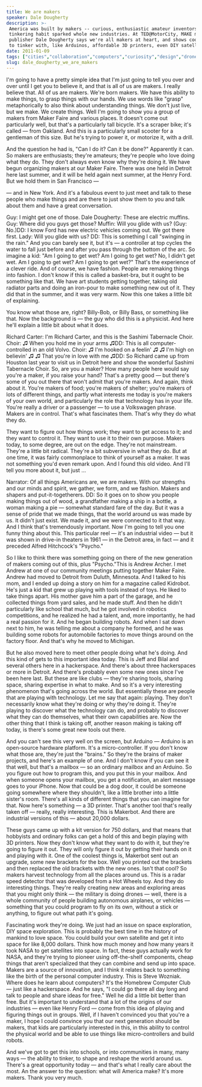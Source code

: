 ```yaml
---
title: We are makers
speaker: Dale Dougherty
description: >-
 America was built by makers -- curious, enthusiastic amateur inventors whose
 tinkering habit sparked whole new industries. At TED@MotorCity, MAKE magazine
 publisher Dale Dougherty says we're all makers at heart, and shows cool new tools
 to tinker with, like Arduinos, affordable 3D printers, even DIY satellites.
date: 2011-01-09
tags: ["cities","collaboration","computers","curiosity","design","drones","hack","innovation","media","technology","manufacturing"]
slug: dale_dougherty_we_are_makers
---
```


I'm going to have a pretty simple idea that I'm just going to tell you over and over until
I get you to believe it, and that is all of us are makers. I really believe that. All of
us are makers. We're born makers. We have this ability to make things, to grasp things
with our hands. We use words like "grasp" metaphorically to also think about understanding
things. We don't just live, but we make. We create things. Well I'm going to show you a
group of makers from Maker Faire and various places. It doesn't come out particularly
well, but that's a particularly tall bicycle. It's a scraper bike; it's called — from
Oakland. And this is a particularly small scooter for a gentleman of this size. But he's
trying to power it, or motorize it, with a drill. 

And the question he had is, "Can I do it? Can it be done?" Apparently it can. So makers
are enthusiasts; they're amateurs; they're people who love doing what they do. They don't
always even know why they're doing it. We have begun organizing makers at our Maker Faire.
There was one held in Detroit here last summer, and it will be held again next summer, at
the Henry Ford. But we hold them in San Francisco — 

— and in New York. And it's a fabulous event to just meet and talk to these people who
make things and are there to just show them to you and talk about them and have a great
conversation.

Guy: I might get one of those. Dale Dougherty: These are electric muffins. Guy: Where did
you guys get those? Muffin: Will you glide with us? (Guy: No.)DD: I know Ford has new
electric vehicles coming out. We got there first. Lady: Will you glide with us? DD: This is
something I call "swinging in the rain." And you can barely see it, but it's — a
controller at top cycles the water to fall just before and after you pass through the
bottom of the arc. So imagine a kid: "Am I going to get wet? Am I going to get wet? No, I
didn't get wet. Am I going to get wet? Am I going to get wet?" That's the experience of a
clever ride. And of course, we have fashion. People are remaking things into fashion. I
don't know if this is called a basket-bra, but it ought to be something like that. We have
art students getting together, taking old radiator parts and doing an iron-pour to make
something new out of it. They did that in the summer, and it was very warm. Now this one
takes a little bit of explaining.

You know what those are, right? Billy-Bob, or Billy Bass, or something like that. Now the
background is — the guy who did this is a physicist. And here he'll explain a little bit
about what it does.

Richard Carter: I'm Richard Carter, and this is the Sashimi Tabernacle Choir. Choir: ♫ When
you hold me in your arms ♫DD: This is all computer-controlled in an old Volvo. Choir: ♫ I'm
hooked on a feelin' ♫ ♫ I'm high on believin' ♫ ♫ That you're in love with me ♫DD: So
Richard came up from Houston last year to visit us in Detroit here and show the wonderful
Sashimi Tabernacle Choir. So, are you a maker? How many people here would say you're a
maker, if you raise your hand? That's a pretty good — but there's some of you out there
that won't admit that you're makers. And again, think about it. You're makers of food;
you're makers of shelter; you're makers of lots of different things, and partly what
interests me today is you're makers of your own world, and particularly the role that
technology has in your life. You're really a driver or a passenger — to use a Volkswagen
phrase. Makers are in control. That's what fascinates them. That's why they do what they
do.

They want to figure out how things work; they want to get access to it; and they want to
control it. They want to use it to their own purpose. Makers today, to some degree, are out
on the edge. They're not mainstream. They're a little bit radical. They're a bit
subversive in what they do. But at one time, it was fairly commonplace to think of
yourself as a maker. It was not something you'd even remark upon. And I found this old
video. And I'll tell you more about it, but just ...

Narrator: Of all things Americans are, we are makers. With our strengths and our minds and
spirit, we gather, we form, and we fashion. Makers and shapers and put-it-togetherers. DD:
So it goes on to show you people making things out of wood, a grandfather making a ship in
a bottle, a woman making a pie — somewhat standard fare of the day. But it was a sense of
pride that we made things, that the world around us was made by us. It didn't just exist.
We made it, and we were connected to it that way. And I think that's tremendously
important. Now I'm going to tell you one funny thing about this. This particular reel —
it's an industrial video — but it was shown in drive-in theaters in 1961 — in the Detroit
area, in fact — and it preceded Alfred Hitchcock's "Psycho." 

So I like to think there was something going on there of the new generation of makers
coming out of this, plus "Psycho."This is Andrew Archer. I met Andrew at one of our
community meetings putting together Maker Faire. Andrew had moved to Detroit from Duluth,
Minnesota. And I talked to his mom, and I ended up doing a story on him for a magazine
called Kidrobot. He's just a kid that grew up playing with tools instead of toys. He liked
to take things apart. His mother gave him a part of the garage, and he collected things
from yard sales, and he made stuff. And then he didn't particularly like school that much,
but he got involved in robotics competitions, and he realized he had a talent, and, more
importantly, he had a real passion for it. And he began building robots. And when I sat
down next to him, he was telling me about a company he formed, and he was building some
robots for automobile factories to move things around on the factory floor. And that's why
he moved to Michigan.

But he also moved here to meet other people doing what he's doing. And this kind of gets
to this important idea today. This is Jeff and Bilal and several others here in a
hackerspace. And there's about three hackerspaces or more in Detroit. And there's probably
even some new ones since I've been here last. But these are like clubs — they're sharing
tools, sharing space, sharing expertise in what to make. And so it's a very interesting
phenomenon that's going across the world. But essentially these are people that are
playing with technology. Let me say that again: playing. They don't necessarily know what
they're doing or why they're doing it. They're playing to discover what the technology can
do, and probably to discover what they can do themselves, what their own capabilities
are. Now the other thing that I think is taking off, another reason making is taking off
today, is there's some great new tools out there.

And you can't see this very well on the screen, but Arduino — Arduino is an open-source
hardware platform. It's a micro-controller. If you don't know what those are, they're just
the "brains." So they're the brains of maker projects, and here's an example of one. And I
don't know if you can see it that well, but that's a mailbox — so an ordinary mailbox and
an Arduino. So you figure out how to program this, and you put this in your mailbox. And
when someone opens your mailbox, you get a notification, an alert message goes to your
iPhone. Now that could be a dog door, it could be someone going somewhere where they
shouldn't, like a little brother into a little sister's room. There's all kinds of
different things that you can imagine for that. Now here's something — a 3D printer. That's
another tool that's really taken off — really, really interesting. This is Makerbot. And
there are industrial versions of this — about 20,000 dollars.

These guys came up with a kit version for 750 dollars, and that means that hobbyists and
ordinary folks can get a hold of this and begin playing with 3D printers. Now they don't
know what they want to do with it, but they're going to figure it out. They will only
figure it out by getting their hands on it and playing with it. One of the coolest things
is, Makerbot sent out an upgrade, some new brackets for the box. Well you printed out the
brackets and then replaced the old brackets with the new ones. Isn't that cool? So makers
harvest technology from all the places around us. This is a radar speed detector that was
developed from a Hot Wheels toy. And they do interesting things. They're really creating
new areas and exploring areas that you might only think — the military is doing drones —
well, there is a whole community of people building autonomous airplanes, or vehicles —
something that you could program to fly on its own, without a stick or anything, to figure
out what path it's going.

Fascinating work they're doing. We just had an issue on space exploration, DIY space
exploration. This is probably the best time in the history of mankind to love space. You
could build your own satellite and get it into space for like 8,000 dollars. Think how
much money and how many years it took NASA to get satellites into space. In fact, these
guys actually work for NASA, and they're trying to pioneer using off-the-shelf components,
cheap things that aren't specialized that they can combine and send up into space. Makers
are a source of innovation, and I think it relates back to something like the birth of the
personal computer industry. This is Steve Wozniak. Where does he learn about computers?
It's the Homebrew Computer Club — just like a hackerspace. And he says, "I could go there
all day long and talk to people and share ideas for free." Well he did a little bit better
than free. But it's important to understand that a lot of the origins of our industries —
even like Henry Ford — come from this idea of playing and figuring things out in
groups. Well, if I haven't convinced you that you're a maker, I hope I could convince you
that our next generation should be makers, that kids are particularly interested in this,
in this ability to control the physical world and be able to use things like
micro-controllers and build robots.

And we've got to get this into schools, or into communities in many, many ways — the
ability to tinker, to shape and reshape the world around us. There's a great opportunity
today — and that's what I really care about the most. An the answer to the question: what
will America make? It's more makers. Thank you very much.

<!--
ad_duration=3.33
comment_count=99
event="TED@MotorCity"
external_start_time=0
intro_duration=11.82
is_subtitle_required="False"
is_talk_featured="True"
language="en"
language_swap="False"
native_language="en"
number_of_related_talks=6
number_of_speakers=1
number_of_subtitled_videos=30
number_of_tags=11
number_of_talk_download_languages=30
number_of_talk_more_resources=0
number_of_talk_recommendations=0
number_of_talks_take_actions=0
post_ad_duration=0.83
published_timestamp="2011-02-01 15:44:00"
recording_date="2011-01-09"
speaker_description="Tech publisher"
speaker_is_published=1
speaker_name="Dale Dougherty"
talk_name="We are makers"
talks_tags=["cities","collaboration","computers","curiosity","design","drones","hack","innovation","media","technology","manufacturing"]
url_audio="https://download.ted.com/talks/DaleDougherty_2011S.mp3?apikey=acme-roadrunner"
url_photo_speaker="https://pe.tedcdn.com/images/ted/1bb55fd79f675efd9940cf77dcd3a06015666f39_254x191.jpg"
url_photo_talk="https://pe.tedcdn.com/images/ted/5bff5aa43672271f35a48d7cd74d211ff8b1e22b_800x600.jpg"
url_webpage="https://www.ted.com/talks/dale_dougherty_we_are_makers"
video_type_name="TED Stage Talk"
-->